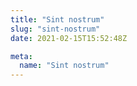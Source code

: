 ```yaml
---
title: "Sint nostrum"
slug: "sint-nostrum"
date: 2021-02-15T15:52:48Z

meta:
  name: "Sint nostrum"
---
```


